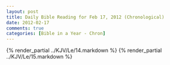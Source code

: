 ```yaml
---
layout: post
title: Daily Bible Reading for Feb 17, 2012 (Chronological)
date: 2012-02-17
comments: true
categories: [Bible in a Year - Chron]
---
```

{% render_partial ../KJV/Le/14.markdown %}
{% render_partial ../KJV/Le/15.markdown %}
